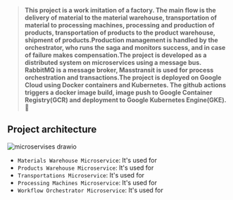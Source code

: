 > **This project is a work imitation of a factory. The main flow is the delivery of material to the material warehouse, transportation of material to processing machines, processing and production of products, transportation of products to the product warehouse, shipment of products.Production management is handled by the orchestrator, who runs the saga and monitors success, and in case of failure makes compensation.The project is developed as a distributed system on microservices using a message bus. RabbitMQ is a message broker, Masstransit is used for process orchestration and transactions.The project is deployed on Google Cloud using Docker containers and Kubernetes. The github actions triggers a docker image build, image push to Google Container Registry(GCR) and deployment to Google Kubernetes Engine(GKE).** 🚀

## Project architecture

![microservises drawio](https://github.com/KostayShutko/Manufacturing/assets/26852817/21428027-3f7b-4768-ab11-820aa31f9e3e)

- `Materials Warehouse Microservice`: It's used for 
- `Products Warehouse Microservice`: It's used for 
- `Transportations Microservice`: It's used for 
- `Processing Machines Microservice`: It's used for 
- `Workflow Orchestrator Microservice`: It's used for 
